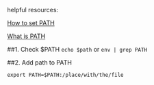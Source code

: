 helpful resources:

[How to set PATH](https://opensource.com/article/17/6/set-path-linux)

[What is PATH](http://www.linfo.org/path_env_var.html)

##1. Check $PATH
	```
	echo $path
	```
	or
	```
	env | grep PATH
	```

##2. Add path to PATH
  ```
  export PATH=$PATH:/place/with/the/file
  ```
